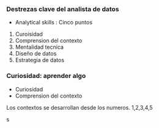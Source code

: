 ### Destrezas clave del analista de datos

* Analytical skills : Cinco puntos

1. Curoisidad
2. Comprension del contexto
3. Mentalidad tecnica
4. Diseño de datos
5. Estrategia de datos


### Curiosidad: aprender algo

* Curiosidad
* Comprension del contexto

Los contextos se desarrollan desde los numeros. 1,2,3,4,5 

s